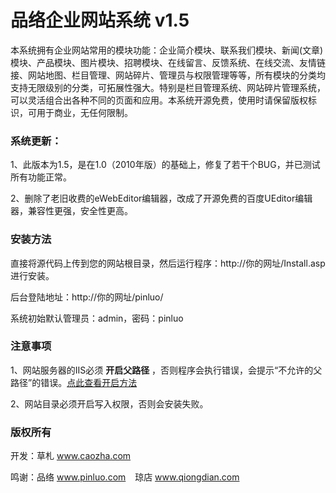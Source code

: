 ﻿# 品络企业网站系统 v1.5

本系统拥有企业网站常用的模块功能：企业简介模块、联系我们模块、新闻(文章)模块、产品模块、图片模块、招聘模块、在线留言、反馈系统、在线交流、友情链接、网站地图、栏目管理、网站碎片、管理员与权限管理等等，所有模块的分类均支持无限级别的分类，可拓展性强大。特别是栏目管理系统、网站碎片管理系统，可以灵活组合出各种不同的页面和应用。本系统开源免费，使用时请保留版权标识，可用于商业，无任何限制。

### 系统更新：

1、此版本为1.5，是在1.0（2010年版）的基础上，修复了若干个BUG，并已测试所有功能正常。

2、删除了老旧收费的eWebEditor编辑器，改成了开源免费的百度UEditor编辑器，兼容性更强，安全性更高。

### 安装方法

直接将源代码上传到您的网站根目录，然后运行程序：http://你的网址/Install.asp 进行安装。

后台登陆地址：http://你的网址/pinluo/

系统初始默认管理员：admin，密码：pinluo

### 注意事项

1、网站服务器的IIS必须 **开启父路径** ，否则程序会执行错误，会提示“不允许的父路径”的错误。[点此查看开启方法](https://my.oschina.net/dengzhenhua/blog/3295146)

2、网站目录必须开启写入权限，否则会安装失败。

### 版权所有


开发：草札 www.caozha.com

鸣谢：品络 www.pinluo.com  &ensp;  琼店 www.qiongdian.com


